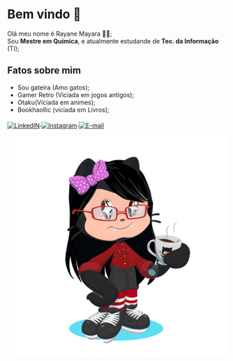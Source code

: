 # Bem vindo 👋
Olá meu nome é Rayane Mayara  👩🏻;
</br>
Sou **Mestre em Química**, e atualmente estudande de **Tec. da Informação** (TI);

## Fatos sobre mim

- Sou gateira (Amo gatos);
- Gamer Retro (Viciada em jogos antigos);
- Otaku(Viciada em animes);
- Bookhaollic (viciada em Livros);

<p align="left">
<a target="_blank" href="https://www.linkedin.com/in/rayane-mayara/">
  <img align="middle" alt="LinkedIN" width="38px" src="https://image.flaticon.com/icons/svg/1384/1384014.svg" />
</a>

<a target="_blank" href="https://www.instagram.com/_raymayara_/r">
  <img align="middle" alt="Instagram" width="38px" src="https://image.flaticon.com/icons/svg/1384/1384015.svg" />
</a>

<a target="_blank" href="mailto:rayanepcte@gmail.com">
  <img align="middle" alt="E-mail" width="38px" src="https://image.flaticon.com/icons/svg/95/95627.svg" /><br>
</a>
</br>

<img align="right" alt="my octocat" width="500px" src="oticatRayane.png" />
</p>
</br>

<!--
**rayh12/rayh12** is a ✨ _special_ ✨ repository because its `README.md` (this file) appears on your GitHub profile.

Here are some ideas to get you started:

- 🔭 I’m currently working on ...
- 🌱 I’m currently learning ...
- 👯 I’m looking to collaborate on ...
- 🤔 I’m looking for help with ...
- 💬 Ask me about ...
- 📫 How to reach me: ...
- 😄 Pronouns: ...
- ⚡ Fun fact: ...
-->
